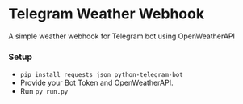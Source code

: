 # Telegram Weather Webhook
A simple weather webhook for Telegram bot using OpenWeatherAPI

### Setup

- ```pip install requests json python-telegram-bot```
- Provide your Bot Token and OpenWeatherAPI.
- Run ```py run.py```


